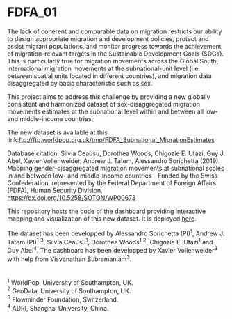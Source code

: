 FDFA\_01
========

The lack of coherent and comparable data on migration restricts our
ability to design appropriate migration and development policies,
protect and assist migrant populations, and monitor progress towards the
achievement of migration-relevant targets in the Sustainable Development
Goals (SDGs). This is particularly true for migration movements across
the Global South, international migration movements at the
subnational-unit level (i.e. between spatial units located in different
countries), and migration data disaggregated by basic characteristic
such as sex.

This project aims to address this challenge by providing a new globally
consistent and harmonized dataset of sex-disaggregated migration
movements estimates at the subnational level within and between all low-
and middle-income countries.

The new dataset is available at this link:<ftp://ftp.worldpop.org.uk/tmp/FDFA_Subnational_MigrationEstimates>

Database citation:
Silvia Ceaușu, Dorothea Woods, Chigozie E. Utazi, Guy J. Abel, Xavier Vollenweider, Andrew J. Tatem, Alessandro Sorichetta (2019). Mapping gender-disaggregated migration movements at subnational scales in and between low- and middle-income countries - Funded by the Swiss Confederation, represented by the Federal Department of Foreign Affairs (FDFA), Human Security Division. https://dx.doi.org/10.5258/SOTON/WP00673

This repository hosts the code of the dashboard providing interactive
mapping and visualization of this new dataset. It is deployed
<a href="https://gravier.shinyapps.io/fdfa_01_dev_v4/" target="_blank">here</a>.

The dataset has been developped by Alessandro Sorichetta
(PI)<sup>1</sup>, Andrew J. Tatem (PI)<sup>1</sup> <sup>3</sup>, Silvia
Ceausu<sup>1</sup>, Dorothea Woods<sup>1</sup> <sup>2</sup>, Chigozie E.
Utazi<sup>1</sup> and Guy Abel<sup>4</sup>. The dashboard has been
developped by Xavier Vollenweider<sup>3</sup> with help from Visvanathan
Subramaniam<sup>3</sup>. <br> <br> <br> <sup>1</sup> WorldPop,
University of Southampton, UK.<br> <sup>2</sup> GeoData, University of
Southampton, UK. <br> <sup>3</sup> Flowminder Foundation, Switzerland.
<br> <sup>4</sup> ADRI, Shanghai University, China. <br>
